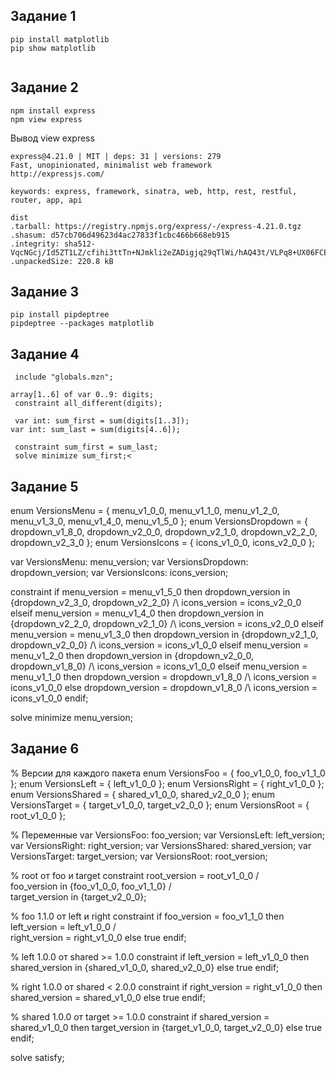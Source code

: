 ## Задание 1
```
pip install matplotlib
pip show matplotlib 


```
## Задание 2
```
npm install express
npm view express
```
Вывод view express
```PS C:\Users\marin> npm view express
express@4.21.0 | MIT | deps: 31 | versions: 279
Fast, unopinionated, minimalist web framework
http://expressjs.com/

keywords: express, framework, sinatra, web, http, rest, restful, router, app, api

dist
.tarball: https://registry.npmjs.org/express/-/express-4.21.0.tgz
.shasum: d57cb706d49623d4ac27833f1cbc466b668eb915
.integrity: sha512-VqcNGcj/Id5ZT1LZ/cfihi3ttTn+NJmkli2eZADigjq29qTlWi/hAQ43t/VLPq8+UX06FCEx3ByOYet6ZFblng==
.unpackedSize: 220.8 kB
```

## Задание 3
```
pip install pipdeptree
pipdeptree --packages matplotlib
```
## Задание 4
```
 include "globals.mzn";

array[1..6] of var 0..9: digits;
 constraint all_different(digits);

 var int: sum_first = sum(digits[1..3]);
var int: sum_last = sum(digits[4..6]);

 constraint sum_first = sum_last;
 solve minimize sum_first;<
```
## Задание 5

enum VersionsMenu = { menu_v1_0_0, menu_v1_1_0, menu_v1_2_0, menu_v1_3_0, menu_v1_4_0, menu_v1_5_0 };
enum VersionsDropdown = { dropdown_v1_8_0, dropdown_v2_0_0, dropdown_v2_1_0, dropdown_v2_2_0, dropdown_v2_3_0 };
enum VersionsIcons = { icons_v1_0_0, icons_v2_0_0 };

var VersionsMenu: menu_version;
var VersionsDropdown: dropdown_version;
var VersionsIcons: icons_version;

constraint
    if menu_version = menu_v1_5_0 then dropdown_version in {dropdown_v2_3_0, dropdown_v2_2_0} /\ icons_version = icons_v2_0_0
    elseif menu_version = menu_v1_4_0 then dropdown_version in {dropdown_v2_2_0, dropdown_v2_1_0} /\ icons_version = icons_v2_0_0
    elseif menu_version = menu_v1_3_0 then dropdown_version in {dropdown_v2_1_0, dropdown_v2_0_0} /\ icons_version = icons_v1_0_0
    elseif menu_version = menu_v1_2_0 then dropdown_version in {dropdown_v2_0_0, dropdown_v1_8_0} /\ icons_version = icons_v1_0_0
    elseif menu_version = menu_v1_1_0 then dropdown_version = dropdown_v1_8_0 /\ icons_version = icons_v1_0_0
    else dropdown_version = dropdown_v1_8_0 /\ icons_version = icons_v1_0_0
    endif;

solve minimize menu_version;

## Задание 6

% Версии для каждого пакета
enum VersionsFoo = { foo_v1_0_0, foo_v1_1_0 };
enum VersionsLeft = { left_v1_0_0 };
enum VersionsRight = { right_v1_0_0 };
enum VersionsShared = { shared_v1_0_0, shared_v2_0_0 };
enum VersionsTarget = { target_v1_0_0, target_v2_0_0 };
enum VersionsRoot = { root_v1_0_0 };

% Переменные
var VersionsFoo: foo_version;
var VersionsLeft: left_version;
var VersionsRight: right_version;
var VersionsShared: shared_version;
var VersionsTarget: target_version;
var VersionsRoot: root_version;

% root от foo и target
constraint
    root_version = root_v1_0_0 /\
    foo_version in {foo_v1_0_0, foo_v1_1_0} /\
    target_version in {target_v2_0_0};

% foo 1.1.0 от left и right
constraint
    if foo_version = foo_v1_1_0 then
        left_version = left_v1_0_0 /\
        right_version = right_v1_0_0
    else
        true
    endif;

% left 1.0.0 от shared >= 1.0.0
constraint
    if left_version = left_v1_0_0 then
        shared_version in {shared_v1_0_0, shared_v2_0_0}
    else
        true
    endif;

% right 1.0.0 от shared < 2.0.0
constraint
    if right_version = right_v1_0_0 then
        shared_version = shared_v1_0_0
    else
        true
    endif;

% shared 1.0.0 от target >= 1.0.0
constraint
    if shared_version = shared_v1_0_0 then
        target_version in {target_v1_0_0, target_v2_0_0}
    else
        true
    endif;

solve satisfy;
